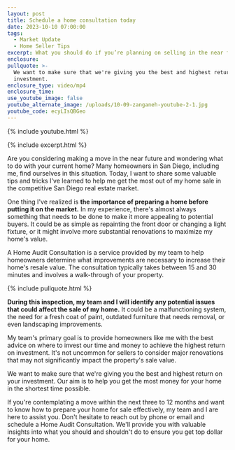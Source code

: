 ```yaml
---
layout: post
title: Schedule a home consultation today
date: 2023-10-10 07:00:00
tags:
  - Market Update
  - Home Seller Tips
excerpt: What you should do if you’re planning on selling in the near future.
enclosure:
pullquote: >-
  We want to make sure that we're giving you the best and highest return on your
  investment.
enclosure_type: video/mp4
enclosure_time:
use_youtube_image: false
youtube_alternate_image: /uploads/10-09-zanganeh-youtube-2-1.jpg
youtube_code: ecyLIsQBGeo
---
```

{% include youtube.html %}

{% include excerpt.html %}

Are you considering making a move in the near future and wondering what to do with your current home? Many homeowners in San Diego, including me, find ourselves in this situation. Today, I want to share some valuable tips and tricks I've learned to help me get the most out of my home sale in the competitive San Diego real estate market.

One thing I've realized is **the importance of preparing a home before putting it on the market.** In my experience, there's almost always something that needs to be done to make it more appealing to potential buyers. It could be as simple as repainting the front door or changing a light fixture, or it might involve more substantial renovations to maximize my home's value.

A Home Audit Consultation is a service provided by my team to help homeowners determine what improvements are necessary to increase their home's resale value. The consultation typically takes between 15 and 30 minutes and involves a walk-through of your property.

{% include pullquote.html %}

**During this inspection, my team and I will identify any potential issues that could affect the sale of my home.** It could be a malfunctioning system, the need for a fresh coat of paint, outdated furniture that needs removal, or even landscaping improvements.

My team's primary goal is to provide homeowners like me with the best advice on where to invest our time and money to achieve the highest return on investment. It's not uncommon for sellers to consider major renovations that may not significantly impact the property's sale value.

We want to make sure that we're giving you the best and highest return on your investment. Our aim is to help you get the most money for your home in the shortest time possible.

If you're contemplating a move within the next three to 12 months and want to know how to prepare your home for sale effectively, my team and I are here to assist you. Don't hesitate to reach out by phone or email and schedule a Home Audit Consultation. We'll provide you with valuable insights into what you should and shouldn't do to ensure you get top dollar for your home.